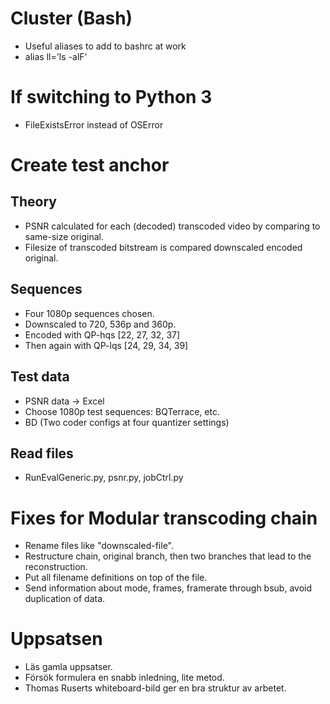 # Cluster (Bash)
- Useful aliases to add to bashrc at work
- alias ll='ls -alF'

# If switching to Python 3
- FileExistsError instead of OSError

# Create test anchor

## Theory
- PSNR calculated for each (decoded) transcoded video by comparing to same-size original.
- Filesize of transcoded bitstream is compared downscaled encoded original.

## Sequences
- Four 1080p sequences chosen.
- Downscaled to 720, 536p and 360p.
- Encoded with QP-hqs [22, 27, 32, 37]
- Then again with QP-lqs [24, 29, 34, 39]

## Test data
- PSNR data -> Excel
- Choose 1080p test sequences: BQTerrace, etc.
- BD (Two coder configs at four quantizer settings)

## Read files
- RunEvalGeneric.py, psnr.py, jobCtrl.py

# Fixes for Modular transcoding chain
- Rename files like "downscaled-file".
- Restructure chain, original branch, then two branches that lead to the reconstruction.
- Put all filename definitions on top of the file.
- Send information about mode, frames, framerate through bsub, avoid duplication of data.

# Uppsatsen
- Läs gamla uppsatser.
- Försök formulera en snabb inledning, lite metod.
- Thomas Ruserts whiteboard-bild ger en bra struktur av arbetet.
